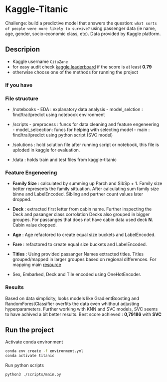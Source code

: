 # Kaggle-Titanic
Challenge: build a predictive model that answers the question: `what sorts of people were more likely to survive?` using passenger data (ie name, age, gender, socio-economic class, etc).
Data provided by Kaggle platform.

## Descripion
* Kaggle username `CitaZane`
* for easy audit check [kaggle leaderboard](https://www.kaggle.com/competitions/titanic/leaderboard?search=CitaZane) if the score is at least **0.79**
* otherwise choose one of the methods for running the project

### If you have 

### File structure
- /notebooks
        - EDA : explanatory  data analysis
        - model_selction : find/trai/predict using notebook environment
- /scripts
        - preprocess : funcs for data cleaning and feature engeneering
        - model_selcection: funcs for helping with selecting model
        - main : find/trai/predict using python script (SVC model)

- /solutions : hold solution file after running script or notebook,
this file is uploded in kaggle for evaluation.
- /data : holds train and test files from kaggle-titanic

### Feature Engeneering
* **Family Size** : calculated by summing up Parch and SibSp + 1. Family size better represents the family sittuation. After calculating sum family size binne and LabelEncoded. Sibling and partner count values later dropped.
* **Deck** : extracted first letter from cabin name. Further inspecting the Deck and pasanger class corrolation Decks also grouped in bigger groupes. For passanges that does not have cabin data used deck **N**. Cabin value dropped.
* **Age** : Age refactored to create equal size buckets and LabelEncoded.
* **Fare** : refactored to create equal size buckets and LabelEncoded.
* **Titles** : Using provided passanger Names extracted titles. Titles grouped/mapped in larger groupes based on regional differences. For mapping main [resource](https://www.kaggle.com/code/konstantinmasich/titanic-0-82-0-83/notebook)

* Sex, Embarked, Deck and Tile encoded using OneHotEncoder.

### Results
Based on data simplicity, looks  models like GradientBoosting and RandomForestClassifier overfits the data even whithout adjusting hyperparameters.
Further working with KNN and SVC models, SVC seems to have achived a bit better results.
Best score achieved : **0,79186** with **SVC**
## Run the project
Activate conda environment
```bash
conda env create -f environment.yml
conda activate titanic
```
Run python scripts
```bash
python3 ./scripts/main.py
```
<!-- Save currnet env packages -->
<!-- conda env export --from-history > environment.yml -->
